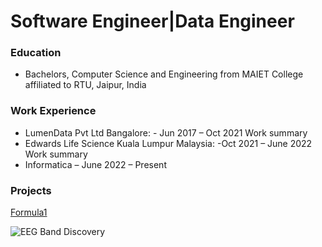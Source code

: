 # Software Engineer|Data Engineer

### Education
-	Bachelors, Computer Science and Engineering from MAIET College affiliated to RTU, Jaipur, India

### Work Experience
- LumenData Pvt Ltd Bangalore: - Jun 2017 – Oct 2021
Work summary
- Edwards Life Science Kuala Lumpur Malaysia: -Oct 2021 – June 2022
Work summary
- Informatica – June 2022 – Present

### Projects




[Formula1](https://github.com/ksrajput0494/DataBricks_Formula1/tree/main/Formula1/Formula1)

![EEG Band Discovery](/assets/img)
